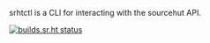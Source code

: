 srhtctl is a CLI for interacting with the sourcehut API.

[![builds.sr.ht status](https://builds.xenrox.net/~xenrox/srhtctl.svg)](https://builds.xenrox.net/~xenrox/srhtctl?)
